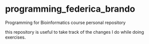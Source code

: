 # programming_federica_brando
Programming for Bioinformatics course personal repository

this repository is useful to take track of the changes I do while doing exercises.
